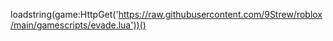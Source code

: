 loadstring(game:HttpGet('https://raw.githubusercontent.com/9Strew/roblox/main/gamescripts/evade.lua'))()

